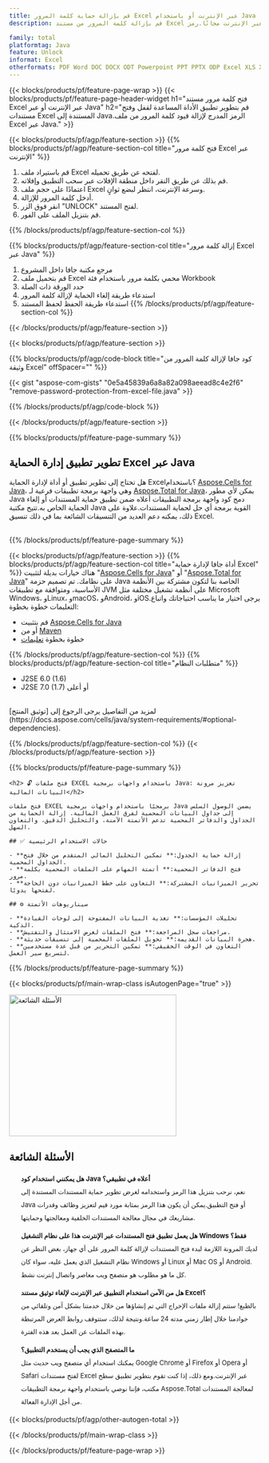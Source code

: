 ```yaml
---
title: قم بإزالة حماية كلمة المرور Excel عبر الإنترنت أو باستخدام Java
description: قم بإزالة كلمة المرور من مستند Excel من خلال التطبيق عبر الإنترنت مجانًا.رمز Java API لفتح ملفات Excel المحمية بكلمة مرور.

family: total
platformtag: Java
feature: Unlock
informat: Excel
otherformats: PDF Word DOC DOCX ODT Powerpoint PPT PPTX ODP Excel XLS XLSX ODS
---
```

{{< blocks/products/pf/feature-page-wrap >}}
{{< blocks/products/pf/feature-page-header-widget h1="فتح كلمة مرور مستند Excel عبر الإنترنت أو عبر Java" h2="قم بتطوير تطبيق الأداة المساعدة لقفل وفتح مستندات Excel المستندة إلى Java.الرمز المدرج لإزالة قيود كلمة المرور من ملف Excel عبر Java." >}}

{{< blocks/products/pf/agp/feature-section >}}
{{% blocks/products/pf/agp/feature-section-col title="فتح كلمة مرور Excel عبر الإنترنت" %}}

1. قم باستيراد ملف Excel لفتحه عن طريق تحميله.
1. قم بذلك عن طريق النقر داخل منطقة الإفلات عبر سحب التطبيق وإفلاته.
1. اعتمادًا على حجم ملف Excel وسرعة الإنترنت، انتظر لبضع ثوانٍ.
1. أدخل كلمة المرور للإزالة.
1. انقر فوق الزر "UNLOCK" لفتح المستند.
1. قم بتنزيل الملف على الفور.

{{% /blocks/products/pf/agp/feature-section-col %}}

{{% blocks/products/pf/agp/feature-section-col title="إزالة كلمة مرور Excel عبر Java" %}}

1. مرجع مكتبة جافا داخل المشروع
1. قم بتحميل ملف Excel محمي بكلمة مرور باستخدام فئة Workbook
1. حدد الورقة ذات الصلة
1. استدعاء طريقة إلغاء الحماية لإزالة كلمة المرور
1. استدعاء طريقة الحفظ لحفظ المستند
{{% /blocks/products/pf/agp/feature-section-col %}}

{{< /blocks/products/pf/agp/feature-section >}}

{{< blocks/products/pf/agp/feature-section >}}

{{% blocks/products/pf/agp/code-block title="كود جافا لإزالة كلمة المرور من وثيقة Excel" offSpacer="" %}}

{{< gist "aspose-com-gists" "0e5a45839a6a8a82a098aeead8c4e2f6" "remove-password-protection-from-excel-file.java" >}}

{{% /blocks/products/pf/agp/code-block %}}

{{< /blocks/products/pf/agp/feature-section >}}

{{% blocks/products/pf/feature-page-summary %}}

<h2>تطوير تطبيق إدارة الحماية Excel عبر Java</h2>

هل تحتاج إلى تطوير تطبيق أو أداة لإدارة الحماية Excel؟باستخدام [Aspose.Cells for Java](https://products.aspose.com/cells/ar/java/)، وهي واجهة برمجة تطبيقات فرعية لـ [Aspose.Total for Java](https://products.aspose.com/total/ar/java/)، يمكن لأي مطور Java دمج كود واجهة برمجة التطبيقات أعلاه ضمن تطبيق حماية المستندات أو إلغاء الحماية الخاص به.تتيح مكتبة Java القوية برمجة أي حل لحماية المستندات.علاوة على ذلك، يمكنه دعم العديد من التنسيقات الشائعة بما في ذلك تنسيق Excel.<br /><br />

{{% /blocks/products/pf/feature-page-summary %}}

{{< blocks/products/pf/agp/feature-section >}}
{{% blocks/products/pf/agp/feature-section-col title="أداة جافا لإدارة حماية Excel" %}}
هناك خيارات بديلة لتثبيت "[Aspose.Cells for Java](https://products.aspose.com/cells/ar/java/)" أو "[Aspose.Total for Java](https://products.aspose.com/total/ar/java/)" على نظامك. تم تصميم حزمة Java الخاصة بنا لتكون مشتركة بين الأنظمة الأساسية، ومتوافقة مع تطبيقات JVM على أنظمة تشغيل مختلفة مثل Microsoft Windows، وLinux، وmacOS، وAndroid، وiOS.يرجى اختيار ما يناسب احتياجاتك واتباع التعليمات خطوة بخطوة:<br />

- قم بتثبيت [Aspose.Cells for Java](https://docs.aspose.com/cells/java/installation/)
- أو من [Maven](https://releases.aspose.com/java/repo/com/aspose/aspose-cells/)
- خطوة بخطوة [تعليمات](https://docs.aspose.com/cells/java/installation/#install-aspose-cells-for-java-from-maven-repository)

{{% /blocks/products/pf/agp/feature-section-col %}}
{{% blocks/products/pf/agp/feature-section-col title="متطلبات النظام" %}}

- J2SE 6.0 (1.6)
- J2SE 7.0 (1.7) أو أعلى

<br />
لمزيد من التفاصيل يرجى الرجوع إلى [توثيق المنتج](https://docs.aspose.com/cells/java/system-requirements/#optional-dependencies).

{{% /blocks/products/pf/agp/feature-section-col %}}
{{< /blocks/products/pf/agp/feature-section >}}

{{% blocks/products/pf/feature-page-summary %}}
```
<h2> 🔓 فتح ملفات EXCEL باستخدام واجهات برمجية Java: تعزيز مرونة البيانات المالية</h2>

فتح ملفات EXCEL برمجيًا باستخدام واجهات برمجية Java يضمن الوصول السلس إلى جداول البيانات المحمية لفرق العمل المالية. إزالة الحماية من الجداول والدفاتر المحمية تدعم الأتمتة الآمنة، والتحليل الدقيق، والتعاون السهل.

## ✅ حالات الاستخدام الرئيسية

- **إزالة حماية الجدول:** تمكين التحليل المالي المتقدم من خلال فتح الجداول المحمية.
- **فتح الدفاتر المحمية:** أتمتة المهام على الملفات المحمية بكلمة مرور.
- **تحرير الميزانيات المشتركة:** التعاون على خطط الميزانيات دون الحاجة لفتحها يدويًا.

## ⚙️ سيناريوهات الأتمتة

- **تحليلات المؤسسات:** تغذية البيانات المفتوحة إلى لوحات القيادة الذكية.
- **مراجعات سجل المراجعة:** فتح الملفات لغرض الامتثال والتفتيش.
- **هجرة البيانات القديمة:** تحويل الملفات المحمية إلى تنسيقات حديثة.
- **التعاون في الوقت الحقيقي:** تمكين التحرير من قبل عدة مستخدمين لتسريع سير العمل.
```
{{% /blocks/products/pf/feature-page-summary %}}
{{< blocks/products/pf/main-wrap-class isAutogenPage="true" >}}


<style>.howtolist li{margin-right: 0!important;line-height: 26px;position: relative;margin-bottom: 10px;font-size: 13px;list-style-type: none;}</style>
<div class="col-md-12 tl bg-gray-dark howtolist section">
  <a class="anchor" name="faqpage"></a>
  <div class="container tl dflex" itemscope="" itemtype="https://schema.org/FAQPage">
      <div class="col-md-4 howtosectiongfx">
          <img class="social-panel-hide-on-mobile" src="https://www.groupdocs.cloud/templates/brand/images/groupdocs/conversion/groupdocs_conversion-brand.png" alt="الأسئلة الشائعة" width="335" height="283">
      </div>
      <div class="howtosection col-md-8">
          <div>
              <h2>الأسئلة الشائعة</h2>
              <ul>
                  <li itemscope="" itemprop="mainEntity" itemtype="https://schema.org/Question">
                      <div>
                          <span itemprop="name"><b>هل يمكنني استخدام كود Java أعلاه في تطبيقي؟</b></span>
                      </div>
                      <div itemscope="" itemprop="acceptedAnswer" itemtype="https://schema.org/Answer">
                          <span itemprop="text">نعم، نرحب بتنزيل هذا الرمز واستخدامه لغرض تطوير حماية المستندات المستندة إلى Java أو فتح التطبيق.يمكن أن يكون هذا الرمز بمثابة مورد قيم لتعزيز وظائف وقدرات مشاريعك في مجال معالجة المستندات الخلفية ومعالجتها وحمايتها.</span>
                      </div>
                  </li>
                  <li itemscope="" itemprop="mainEntity" itemtype="https://schema.org/Question">
                      <div>
                          <span itemprop="name"><b>هل يعمل تطبيق فتح المستندات عبر الإنترنت هذا على نظام التشغيل Windows فقط؟</b></span>
                      </div>
                      <div itemscope="" itemprop="acceptedAnswer" itemtype="https://schema.org/Answer">
                          <span itemprop="text">لديك المرونة اللازمة لبدء فتح المستندات لإزالة كلمة المرور على أي جهاز، بغض النظر عن نظام التشغيل الذي يعمل عليه، سواء كان Windows أو Linux أو Mac OS أو Android. كل ما هو مطلوب هو متصفح ويب معاصر واتصال إنترنت نشط.</span>
                      </div>
                  </li>
                  <li itemscope="" itemprop="mainEntity" itemtype="https://schema.org/Question">
                      <div>
                          <span itemprop="name"><b>هل من الآمن استخدام التطبيق عبر الإنترنت لإلغاء توثيق مستند Excel؟</b></span>
                      </div>
                      <div itemscope="" itemprop="acceptedAnswer" itemtype="https://schema.org/Answer">
                          <span itemprop="text">بالطبع! ستتم إزالة ملفات الإخراج التي تم إنشاؤها من خلال خدمتنا بشكل آمن وتلقائي من خوادمنا خلال إطار زمني مدته 24 ساعة.ونتيجة لذلك، ستتوقف روابط العرض المرتبطة بهذه الملفات عن العمل بعد هذه الفترة.</span>
                      </div>
                  </li>                 
                  <li itemscope="" itemprop="mainEntity" itemtype="https://schema.org/Question">
                      <div>
                          <span itemprop="name"><b>ما المتصفح الذي يجب أن يستخدم التطبيق؟</b></span>
                      </div>
                      <div itemscope="" itemprop="acceptedAnswer" itemtype="https://schema.org/Answer">
                          <span itemprop="text">يمكنك استخدام أي متصفح ويب حديث مثل Google Chrome أو Firefox أو Opera أو Safari لفتح مستندات Excel عبر الإنترنت.ومع ذلك، إذا كنت تقوم بتطوير تطبيق سطح مكتب، فإننا نوصي باستخدام واجهة برمجة التطبيقات Aspose.Total لمعالجة المستندات من أجل الإدارة الفعالة.</span>
                      </div>
                  </li>
              </ul>
          </div>
      </div>
  </div>

{{< blocks/products/pf/agp/other-autogen-total >}}

{{< /blocks/products/pf/main-wrap-class >}}

{{< /blocks/products/pf/feature-page-wrap >}}